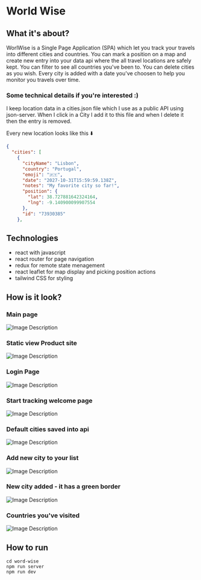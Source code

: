 # World Wise

## What it's about?

WorlWise is a Single Page Application (SPA) which let you track your travels into different cities and countries.
You can mark a position on a map and create new entry into your data api where the all travel locations are safely kept.
You can filter to see all countries you've been to. You can delete cities as you wish.
Every city is added with a date you've choosen to help you monitor you travels over time.

### Some technical details if you're interested :)

I keep location data in a cities.json file which I use as a public API using json-server.
When I click in a City I add it to this file and when I delete it then the entry is removed.

Every new location looks like this
:arrow_down:

```json
{
  "cities": [
    {
      "cityName": "Lisbon",
      "country": "Portugal",
      "emoji": "🇵🇹",
      "date": "2027-10-31T15:59:59.138Z",
      "notes": "My favorite city so far!",
      "position": {
        "lat": 38.727881642324164,
        "lng": -9.140900099907554
      },
      "id": "73930385"
    },
```

## Technologies

- react with javascript
- react router for page navigation
- redux for remote state menagement
- react leaflet for map display and picking position actions
- tailwind CSS for styling

## How is it look?

### Main page

![Image Description](img/image.png)

### Static view Product site

![Image Description](img/main.png)

### Login Page

![Image Description](img/login.png)

### Start tracking welcome page

![Image Description](img/start-tracking.png)

### Default cities saved into api

![Image Description](img/api-cities.png)

### Add new city to your list

![Image Description](img/add-city.png)

### New city added - it has a green border

![Image Description](img/cities-list.png)

### Countries you've visited

![Image Description](img/countries-list.png)

## How to run

```
cd word-wise
npm run server
npm run dev
```
